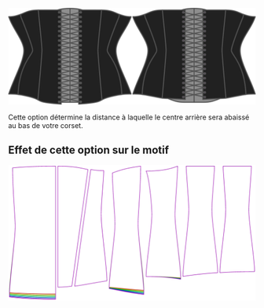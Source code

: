 ![L'option de drop arrière sur Cathrin](./backdrop.svg)

Cette option détermine la distance à laquelle le centre arrière sera abaissé au bas de votre corset.


## Effet de cette option sur le motif
![Cette image montre l'effet de cette option en superposant plusieurs variantes qui ont une valeur différente pour cette option](cathrin_backdrop_sample.svg "Effet de cette option sur le motif")